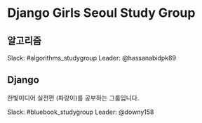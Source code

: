 # Django Girls Seoul Study Group


## 알고리즘

Slack: #algorithms_studygroup
Leader: @hassanabidpk89

## Django
한빛미디어 실전편 (파랑이)를 공부하는 그룹입니다.

Slack: #bluebook_studygroup
Leader: @downy158

